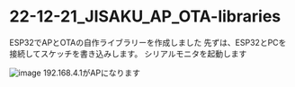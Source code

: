 # 22-12-21_JISAKU_AP_OTA-libraries
ESP32でAPとOTAの自作ライブラリーを作成しました
先ずは、ESP32とPCを接続してスケッチを書き込みします。
シリアルモニタを起動します

![image](https://user-images.githubusercontent.com/11044177/208805798-c440cb5f-3682-4c6d-9f6e-6bca7057a561.png)
192.168.4.1がAPになります
